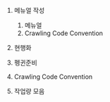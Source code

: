 01. 메뉴얼 작성
	1. 메뉴얼
	2. Crawling Code Convention
	
02. 현행화

03. 펭귄준비

04. Crawling Code Convention

05. 작업량 모음